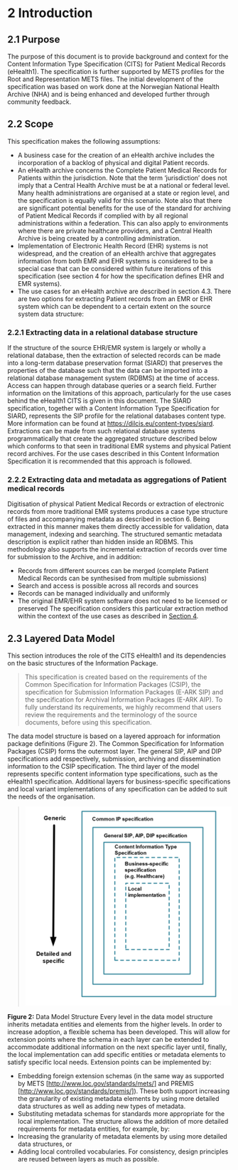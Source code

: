 # 2 Introduction
<a name="section2.1"></a>
## 2.1 Purpose
The purpose of this document is to provide background and context for the Content Information Type Specification (CITS) for Patient Medical Records (eHealth1). The specification is further supported by METS profiles for the Root and Representation METS files. The initial development of the specification was based on work done at the Norwegian National Health Archive (NHA) and is being enhanced and developed further through community feedback.
<a name="section2.2"></a>
## 2.2 Scope
This specification makes the following assumptions:
- A business case for the creation of an eHealth archive includes the incorporation of a backlog of physical and digital Patient records. 
- An eHealth archive concerns the Complete Patient Medical Records for Patients within the jurisdiction. Note that the term ‘jurisdiction’ does not imply that a Central Health Archive must be at a national or federal level. Many health administrations are organised at a state or region level, and the specification is equally valid for this scenario. Note also that there are significant potential benefits for the use of the standard for archiving of Patient Medical Records if complied with by all regional administrations within a federation. This can also apply to environments where there are private healthcare providers, and a Central Health Archive is being created by a controlling administration.
- Implementation of Electronic Health Record (EHR) systems is not widespread, and the creation of an eHealth archive that aggregates information from both EMR and EHR systems is considered to be a special case that can be considered within future iterations of this specification (see section 4 for how the specification defines EHR and EMR systems).
- The use cases for an eHealth archive are described in section 4.3.
There are two options for extracting Patient records from an EMR or EHR system which can be dependent to a certain extent on the source system data structure:

### 2.2.1 Extracting data in a relational database structure
If the structure of the source EHR/EMR system is largely or wholly a relational database, then the extraction of selected records can be made into a long-term database preservation format (SIARD) that preserves the properties of the database such that the data can be imported into a relational database management system (RDBMS) at the time of access. Access can happen through database queries or a search field. 
Further information on the limitations of this approach, particularly for the use cases behind the eHealth1 CITS is given in this document.
The SIARD specification, together with a Content Information Type Specification for SIARD, represents the SIP profile for the relational databases content type. More information can be found at https://dilcis.eu/content-types/siard.
Extractions can be made from such relational database systems programmatically that create the aggregated structure described below which conforms to that seen in traditional EMR systems and physical Patient record archives. For the use cases described in this Content Information Specification it is recommended that this approach is followed.
### 2.2.2 Extracting data and metadata as aggregations of Patient medical records
Digitisation of physical Patient Medical Records or extraction of electronic records from more traditional EMR systems produces a case type structure of files and accompanying metadata as described in section 6. Being extracted in this manner makes them directly accessible for validation, data management, indexing and searching. The structured semantic metadata description is explicit rather than hidden inside an RDBMS.  This methodology also supports the incremental extraction of records over time for submission to the Archive, and in addition:
- Records from different sources can be merged (complete Patient Medical Records can be synthesised from multiple submissions)
- Search and access is possible across all records and sources
- Records can be managed individually and uniformly
- The original EMR/EHR system software does not need to be licensed or preserved
The specification considers this particular extraction method within the context of the use cases as described in [Section 4](#Section4).
<a name="section2.3"></a>
## 2.3 Layered Data Model 

This section introduces the role of the CITS eHealth1 and its dependencies on the basic structures of the Information Package.
> This specification is created based on the requirements of the Common Specification for Information Packages (CSIP),  the specification for Submission Information Packages (E-ARK SIP) and the specification for Archival Information Packages (E-ARK AIP). To fully understand its requirements, we highly recommend that users review the requirements and the terminology of the source documents, before using this specification.

The data model structure is based on a layered approach for information package definitions (Figure 2). The Common Specification for Information Packages (CSIP) forms the outermost layer. The general SIP, AIP and DIP specifications add respectively, submission, archiving and dissemination information to the CSIP specification. The third layer of the model represents specific content information type specifications, such as the eHealth1 specification. Additional layers for business-specific specifications and local variant implementations of any specification can be added to suit the needs of the organisation.

> <a name="fig2"></a>
![Data Model Structure](/specification/figs/fig_2_data_model_structure.svg "Data Model Structure")

**Figure 2:** Data Model Structure
Every level in the data model structure inherits metadata entities and elements from the higher levels. In order to increase adoption, a flexible schema has been developed. This will allow for extension points where the schema in each layer can be extended to accommodate additional information on the next specific layer until, finally, the local implementation can add specific entities or metadata elements to satisfy specific local needs. Extension points can be implemented by:
- Embedding foreign extension schemas (in the same way as supported by METS [http://www.loc.gov/standards/mets/] and PREMIS [http://www.loc.gov/standards/premis/]). These both support increasing the granularity of existing metadata elements by using more detailed data structures as well as adding new types of metadata.
- Substituting metadata schemas for standards more appropriate for the local implementation. 
The structure allows the addition of more detailed requirements for metadata entities, for example, by:
- Increasing the granularity of metadata elements by using more detailed data structures, or 
- Adding local controlled vocabularies.
For consistency, design principles are reused between layers as much as possible.
